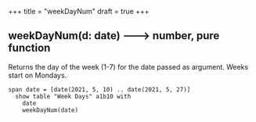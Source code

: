 +++
title = "weekDayNum"
draft = true
+++

## weekDayNum(d: date) 🡒 number, pure function

Returns the day of the week (1-7) for the date passed as argument. Weeks start on Mondays.

```envision
span date = [date(2021, 5, 10) .. date(2021, 5, 27)]
  show table "Week Days" a1b10 with
    date
    weekDayNum(date)
```
